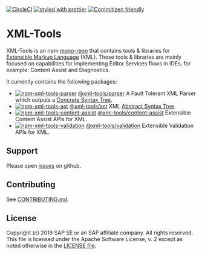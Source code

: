 [![CircleCI](https://circleci.com/gh/SAP/xml-tools.svg?style=svg)](https://circleci.com/gh/SAP/xml-tools)
[![styled with prettier](https://img.shields.io/badge/styled_with-prettier-ff69b4.svg)](https://github.com/prettier/prettier)
[![Commitizen friendly](https://img.shields.io/badge/commitizen-friendly-brightgreen.svg)](http://commitizen.github.io/cz-cli/)

# XML-Tools

XML-Tools is an npm [mono-repo][mono-repo] that contains tools & libraries for [Extensible Markup Language][xml] (XML).
These tools & libraries are mainly focused on capabilities for implementing Editor Services flows in IDEs, for example:
Content Assist and Diagnostics.

It currently contains the following packages:

- [![npm-xml-tools-parser][npm-xml-tools-parser-image]][npm-xml-tools-parser-url] [@xml-tools/parser](./packages/parser) A Fault Tolerant XML Parser which outputs a [Concrete Syntax Tree][cst].
- [![npm-xml-tools-ast][npm-xml-tools-ast-image]][npm-xml-tools-ast-url] [@xml-tools/ast](./packages/ast) XML [Abstract Syntax Tree][ast].
- [![npm-xml-tools-content-assist][npm-xml-tools-content-assist-image]][npm-xml-tools-content-assist-url] [@xml-tools/content-assist](./packages/content-assist) Extensible Content Assist APIs for XML.
- [![npm-xml-tools-validation][npm-xml-tools-validation-image]][npm-xml-tools-validation-url] [@xml-tools/validation](./packages/validation) Extensible Validation APIs for XML.

[npm-xml-tools-parser-image]: https://img.shields.io/npm/v/@xml-tools/parser.svg
[npm-xml-tools-parser-url]: https://www.npmjs.com/package/@xml-tools/parser
[npm-xml-tools-ast-image]: https://img.shields.io/npm/v/@xml-tools/ast.svg
[npm-xml-tools-ast-url]: https://www.npmjs.com/package/@xml-tools/ast
[npm-xml-tools-content-assist-image]: https://img.shields.io/npm/v/@xml-tools/content-assist.svg
[npm-xml-tools-content-assist-url]: https://www.npmjs.com/package/@xml-tools/content-assist
[npm-xml-tools-validation-image]: https://img.shields.io/npm/v/@xml-tools/validation.svg
[npm-xml-tools-validation-url]: https://www.npmjs.com/package/@xml-tools/validation

## Support

Please open [issues](https://github.com/SAP/xml-tools/issues) on github.

## Contributing

See [CONTRIBUTING.md](./CONTRIBUTING.md).

## License

Copyright (c) 2019 SAP SE or an SAP affiliate company. All rights reserved.
This file is licensed under the Apache Software License, v. 2 except as noted otherwise in the [LICENSE file](./LICENSE).

[mono-repo]: https://github.com/babel/babel/blob/master/doc/design/monorepo.md
[xml]: https://github.com/babel/babel/blob/master/doc/design/monorepo.md
[ast]: https://en.wikipedia.org/wiki/Abstract_syntax_tree
[cst]: https://en.wikipedia.org/wiki/Parse_tree
